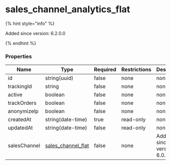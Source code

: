 
# sales_channel_analytics_flat

{% hint style="info" %}

Added since version: 6.2.0.0

{% endhint %}

### Properties

|Name|Type|Required|Restrictions|Description|
|---|---|---|---|---|
|id|string(uuid)|false|none|none|
|trackingId|string|false|none|none|
|active|boolean|false|none|none|
|trackOrders|boolean|false|none|none|
|anonymizeIp|boolean|false|none|none|
|createdAt|string(date-time)|true|read-only|none|
|updatedAt|string(date-time)|false|read-only|none|
|salesChannel|[sales_channel_flat](/schema/sales_channel_flat.md)|false|none|Added since version: 6.0.0.0|
